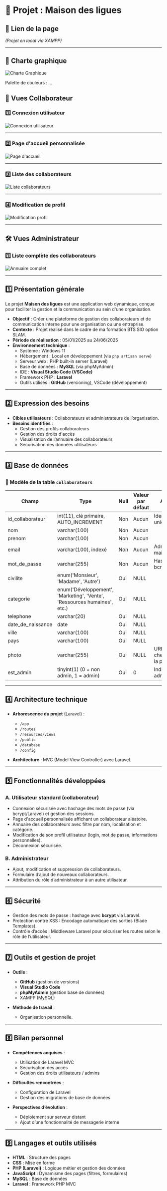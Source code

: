 # 📄 Projet : Maison des ligues

## 📌 Lien de la page


*(Projet en local via XAMPP)*

---

## 🎨 Charte graphique

![Charte Graphique](./Documentation/M2L-charte-graphique.png)

Palette de couleurs : ...



## 👥 Vues Collaborateur

### 1️⃣ Connexion utilisateur

![Connexion utilisateur](./Documentation/Vues-collaborateur/Utilisateur-login.png)

---

### 2️⃣ Page d'accueil personnalisée

![Page d'accueil](./Documentation/Vues-collaborateur/Utilisateur-accueil.png)

---

### 3️⃣ Liste des collaborateurs

![Liste collaborateurs](./Documentation/Vues-collaborateur/Utilisateur-liste.png)

---

### 4️⃣ Modification de profil

![Modification profil](./Documentation/Vues-collaborateur/Utilisateur-edit.png)

---

## 🛠️ Vues Administrateur


### 1️⃣ Liste complète des collaborateurs

![Annuaire complet](./Documentation/Vues-admin/Administrateur-liste.png)

---

## 1️⃣ Présentation générale

Le projet **Maison des ligues** est une application web dynamique, conçue pour faciliter la gestion et la communication au sein d'une organisation.

- **Objectif** : Créer une plateforme de gestion des collaborateurs et de communication interne pour une organisation ou une entreprise.
- **Contexte** : Projet réalisé dans le cadre de ma formation BTS SIO option SLAM.
- **Période de réalisation** : 05/01/2025 au 24/06/2025
- **Environnement technique** :
  - Système : Windows 11
  - Hébergement : Local en développement (via `php artisan serve`)
  - Serveur web : PHP built-in server (Laravel)
  - Base de données : **MySQL** (via phpMyAdmin)
  - IDE : **Visual Studio Code (VSCode)**
  - Framework PHP : **Laravel**
  - Outils utilisés : **GitHub** (versioning), VSCode (développement)

---

## 2️⃣ Expression des besoins

- **Cibles utilisateurs** : Collaborateurs et administrateurs de l’organisation.
- **Besoins identifiés** :
  - Gestion des profils collaborateurs
  - Gestion des droits d'accès
  - Visualisation de l’annuaire des collaborateurs
  - Sécurisation des données utilisateurs

---



## 3️⃣ Base de données


### 🔸 Modèle de la table `collaborateurs`

| Champ                 | Type                                   | Null | Valeur par défaut | Attributs              |
|-----------------------|----------------------------------------|------|-------------------|-----------------------|
| id_collaborateur      | int(11), clé primaire, AUTO_INCREMENT    | Non  | Aucun             | Identifiant unique    |
| nom                   | varchar(100)                            | Non  | Aucun             |                       |
| prenom                | varchar(100)                            | Non  | Aucun             |                       |
| email                 | varchar(100), indexé                    | Non  | Aucun             | Adresse e-mail unique |
| mot_de_passe          | varchar(255)                            | Non  | Aucun             | Hashé avec bcrypt     |
| civilite              | enum('Monsieur', 'Madame', 'Autre')     | Oui  | NULL              |                       |
| categorie             | enum('Développement', 'Marketing', 'Vente', 'Ressources humaines', etc.) | Oui | NULL              |                       |
| telephone             | varchar(20)                             | Oui  | NULL              |                       |
| date_de_naissance     | date                                    | Oui  | NULL              |                       |
| ville                 | varchar(100)                            | Oui  | NULL              |                       |
| pays                  | varchar(100)                            | Oui  | NULL              |                       |
| photo                 | varchar(255)                            | Oui  | NULL              | URL ou chemin vers la photo |
| est_admin             | tinyint(1) (0 = non admin, 1 = admin)   | Oui  | 0                 | Indique si administrateur |

---

## 4️⃣ Architecture technique

- **Arborescence du projet** (Laravel) :
  - `/app`
  - `/routes`
  - `/resources/views`
  - `/public`
  - `/database`
  - `/config`

- **Architecture** : MVC (Model View Controller) avec Laravel.


---

## 5️⃣ Fonctionnalités développées

### A. Utilisateur standard (collaborateur)

- Connexion sécurisée avec hashage des mots de passe (via bcrypt/Laravel) et gestion des sessions.
- Page d'accueil personnalisée affichant un collaborateur aléatoire.
- Annuaire des collaborateurs avec filtre par nom, localisation et catégorie.
- Modification de son profil utilisateur (login, mot de passe, informations personnelles).
- Déconnexion sécurisée.

### B. Administrateur

- Ajout, modification et suppression de collaborateurs.
- Formulaire d’ajout de nouveaux collaborateurs.
- Attribution du rôle d’administrateur à un autre utilisateur.

---

## 6️⃣ Sécurité

- Gestion des mots de passe : hashage avec **bcrypt** via Laravel.
- Protection contre XSS : Encodage automatique des sorties (Blade Templates).
- Contrôle d’accès : Middleware Laravel pour sécuriser les routes selon le rôle de l’utilisateur.

---



## 7️⃣ Outils et gestion de projet

- **Outils** :
  - **GitHub** (gestion de versions)
  - **Visual Studio Code**
  - **phpMyAdmin** (gestion base de données)
  - XAMPP (MySQL)

- **Méthode de travail** :
  - Organisation personnelle.

---

## 8️⃣ Bilan personnel

- **Compétences acquises** :
  - Utilisation de Laravel MVC
  - Sécurisation des accès
  - Gestion des droits utilisateurs / admins

- **Difficultés rencontrées** :
  - Configuration de Laravel
  - Gestion des migrations de base de données

- **Perspectives d’évolution** :
  - Déploiement sur serveur distant
  - Ajout d’une fonctionnalité de messagerie interne

---

## 9️⃣ Langages et outils utilisés

- **HTML** : Structure des pages
- **CSS** : Mise en forme
- **PHP (Laravel)** : Logique métier et gestion des données
- **JavaScript** : Dynamisme des pages (filtres, formulaires)
- **MySQL** : Base de données
- **Laravel** : Framework PHP MVC
